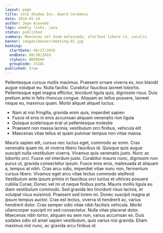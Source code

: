 ```yaml
---
layout: page
title: Cole Shadow Inc. Award Ceremony
date: 2016-05-24
author: Jean Acevedo
tags: weekly links, java
status: published
summary: Maecenas vel diam malesuada, eleifend libero in, iaculis.
banner: images/banner/meeting-01.jpg
booking:
  startDate: 08/27/2019
  endDate: 08/30/2019
  ctyhocn: BNTRGHX
  groupCode: CSIAC
published: true
---
```

Pellentesque cursus mollis maximus. Praesent ornare viverra ex, non blandit augue volutpat eu. Nulla facilisi. Curabitur faucibus laoreet lobortis. Pellentesque eget magna efficitur, tincidunt ligula quis, dignissim risus. Duis pretium ante in felis rhoncus congue. Aliquam ac tellus posuere, laoreet neque eu, maximus quam. Morbi aliquet aliquet luctus.

* Nam at nisi fringilla, gravida enim quis, imperdiet sapien
* Fusce id eros in eros accumsan aliquam venenatis non ligula
* Quisque scelerisque erat ut pellentesque molestie
* Praesent non massa lacinia, vestibulum orci finibus, vehicula elit
* Maecenas vitae tellus et quam pulvinar tempus non vitae massa.

Mauris sapien elit, cursus nec luctus eget, commodo ac enim. Cras venenatis quam mi, et viverra libero faucibus id. Quisque quis augue suscipit nulla vestibulum viverra. Vivamus quis venenatis justo. Nunc ac lobortis orci. Fusce vel interdum justo. Curabitur mauris nunc, dignissim non purus ut, gravida consectetur ipsum. Fusce eros eros, malesuada at aliquam a, tempus at nibh. Cras arcu odio, imperdiet vitae nunc non, fermentum cursus libero. Vivamus eget arcu vitae lectus commodo eleifend. Vestibulum ante ipsum primis in faucibus orci luctus et ultrices posuere cubilia Curae; Donec vel mi ut neque finibus porta. Mauris mollis ligula eu diam vestibulum commodo. Sed gravida leo tincidunt risus lacinia, et volutpat risus euismod.
Praesent sed lorem mi. Donec suscipit magna at ipsum tempus auctor. Cras est lectus, viverra id hendrerit ac, varius hendrerit dolor. Cras semper odio vitae nibh facilisis vehicula. Morbi ullamcorper suscipit mi sed consectetur. Nulla vitae placerat dolor. Maecenas nibh tortor, aliquam eu sem non, varius accumsan ex. Duis sodales odio sit amet sapien vestibulum, quis varius nisi gravida. Etiam maximus nisl nunc, ac gravida arcu finibus id.
